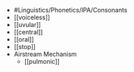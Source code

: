 - #Linguistics/Phonetics/IPA/Consonants
- [[voiceless]]
- [[uvular]]
- [[central]]
- [[oral]]
- [[stop]]
- Airstream Mechanism
	- [[pulmonic]]